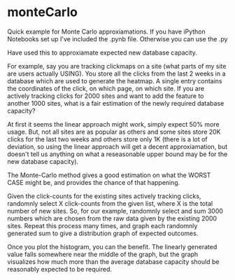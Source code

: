 monteCarlo
==========

Quick example for Monte Carlo approxiamations. If you have iPython Notebooks set up I've included the .pynb file.  Otherwise you can use the .py


Have used this to approxiamate expected new database capacity.  

For example, say you are tracking clickmaps on a site (what parts of my site are users actually USING).  You store all the clicks from the last 2 weeks in a database which are used to generate the heatmap.  A single entry contains the coordinates of the click, on which page, on which site.  If you are actively tracking clicks for 2000 sites and want to add the feature to another 1000 sites, what is a fair estimation of the newly required database capacity?

At first it seems the linear approach might work, simply expect 50% more usage.  But, not all sites are as popular as others and some sites store 20K clicks for the last two weeks and others store only 1K (there is a lot of deviation, so using the linear approach will get a decent approxiamation, but doesn't tell us anything on what a reseasonable upper bound may be for the new database capacity). 

The Monte-Carlo method gives a good estimation on what the WORST CASE might be, and provides the chance of that happening.  

Given the click-counts for the existing sites actively tracking clicks, randomnly select X click-counts from the given list, where X is the total number of new sites.  So, for our example, randomnly select and sum 3000 numbers which are chosen from the raw data given by the existing 2000 sites.  Repeat this process many times, and graph each randomnly generated sum to give a distribution graph of expected outcomes.

Once you plot the histogram, you can the benefit.  The linearly generated value falls somewhere near the middle of the graph, but the graph visualizes how much more than the average database capacity should be reasonably expected to be required.